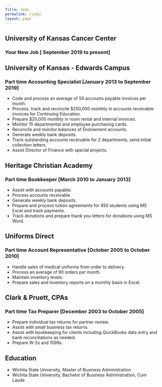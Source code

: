 ```yaml
---
Title: Jodu
permalink: /jody/
layout: page
---
```


## University of Kansas Cancer Center
### Your New Job [ September 2019 to present]

## University of Kansas - Edwards Campus
### Part time Accounting Specialist [January 2013 to September 2019]

* Code and process an average of 50 accounts payable invoices per month. 
* Process, track and reconcile $250,000 monthly in accounts receivable invoices for Continuing Education.
* Prepare $20,000 monthly in room rental and internal invoices.
* Monitor 15 departmental and employee purchasing cards.
* Reconcile and monitor balances of  Endowment accounts.
* Generate weekly bank deposits.
* Track outstanding accounts receivable for 2 departments, send initial collection letters.
* Assist Director of Finance with special projects.

## Heritage Christian Academy
### Part time Bookkeeper [March 2010 to January 2013]

* Assist with accounts payable. 
* Process accounts receivable.
* Generate weekly bank deposits.
* Prepare and process tuition agreements for 450 students using MS Excel and track payments.
* Track donations and prepare thank you letters for donations using MS Word.

## Uniforms Direct
### Part time Account Representative [October 2005 to October 2010]

* Handle sales of medical uniforms from order to delivery.
* Process an average of 90 orders per month. 
* Maintain inventory levels.
* Prepare sales and inventory reports on a monthly basis in Excel.

## Clark & Pruett, CPAs
### Part time Tax Preparer [December 2003 to October 2005]
	
* Prepare individual tax returns for partner review.
* Assist with small business tax returns.
* Assist with bookkeeping for clients including QuickBooks data entry and bank reconciliations as needed.
* Prepare W-2s and 1099s.

## Education

- Wichita State University, Master of Business Administration	
- Wichita State University, Bachelor of Business Administration, Cum Laude	

